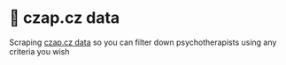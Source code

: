 # 💆 czap.cz data
Scraping [czap.cz data](https://czap.cz/adresar) so you can filter down psychotherapists using any criteria you wish
